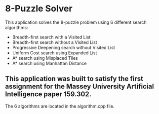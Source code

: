 # 8-Puzzle Solver
This application solves the 8-puzzle problem using 6 different search algorithms:
*  Breadth-first search with a Visited List
*  Breadth-first search without a Visited List
*  Progressive Deepening search without Visited List
*  Uniform Cost search using Expanded List
*  A* search using Misplaced Tiles
*  A* search using Manhattan Distance

## This application was built to satisfy the first assignment for the Massey University Artificial Intelligence paper 159.302.

The 6 algorithms are located in the algorithm.cpp file.
